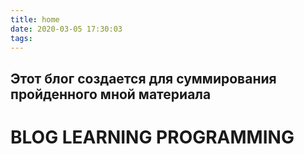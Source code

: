 ```yaml
---
title: home
date: 2020-03-05 17:30:03
tags:
---
```


 Этот блог создается для суммирования пройденного мной материала 
 ---------------------------------------------------------------
 BLOG LEARNING PROGRAMMING
 =========================